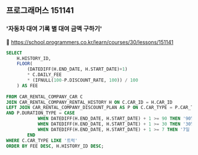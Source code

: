 ## 프로그래머스 151141
### '자동차 대여 기록 별 대여 금액 구하기'
🔗 https://school.programmers.co.kr/learn/courses/30/lessons/151141
```sql
SELECT 
    H.HISTORY_ID,
    FLOOR(
        (DATEDIFF(H.END_DATE, H.START_DATE)+1)
        * C.DAILY_FEE
        * (IFNULL(100-P.DISCOUNT_RATE, 100)) / 100
    ) AS FEE
    
FROM CAR_RENTAL_COMPANY_CAR C
JOIN CAR_RENTAL_COMPANY_RENTAL_HISTORY H ON C.CAR_ID = H.CAR_ID
LEFT JOIN CAR_RENTAL_COMPANY_DISCOUNT_PLAN AS P ON C.CAR_TYPE = P.CAR_TYPE
AND P.DURATION_TYPE = CASE 
            WHEN DATEDIFF(H.END_DATE, H.START_DATE) + 1 >= 90 THEN '90일 이상'
            WHEN DATEDIFF(H.END_DATE, H.START_DATE) + 1 >= 30 THEN '30일 이상'
            WHEN DATEDIFF(H.END_DATE, H.START_DATE) + 1 >= 7 THEN '7일 이상'
        END
WHERE C.CAR_TYPE LIKE '트럭'
ORDER BY FEE DESC, H.HISTORY_ID DESC;
```